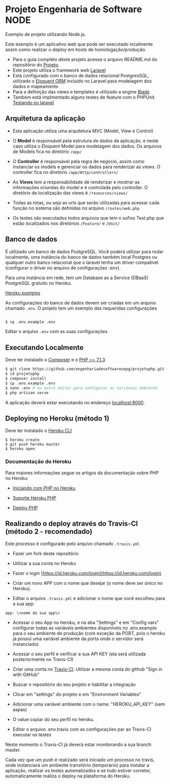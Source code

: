 # Projeto Engenharia de Software NODE

Exemplo de projeto utilizando Node.js.

Este exemplo é um aplicativo web que pode ser executado localmente assim como realizar o deploy em hosts de homologação/produção.
*   Para o guia completo deste projeto acesse o arquivo README.md do repositório do [Projeto](https://github.com/engenhariadesoftwareuepg/projetophp).
*   Este projeto utiliza o framework web [Laravel](https://laravel.com/)
*   Está configurado com o banco de dados relacional PostgresSQL, utilizado o [Eloquent ORM](https://laravel.com/docs/5.8/eloquent) incluído no Laravel para modelagem dos dados e mapeamento
*   Para a definição das views e templates é utilizado a engine [Blade](https://laravel.com/docs/5.8/blade)
*   Também está implmentado alguns testes de feature com o PHPUnit. [Testando no laravel](https://laravel.com/docs/5.8/testing)
  

  

## Arquitetura da aplicação

  

*   Esta aplicação utiliza uma arquitetura MVC (Model, View e Control)

*   O **Model** é responsável pela estrutura de dados da aplicação, e neste caso utiliza o Eloquent Model para modelagem dos dados. Os arquivos de Models fica no diretório `/app/`
*   O **Controller** é responsável pela regra de negócio, assim como instanciar os models e gerenciar os dados para renderizar as views. O controller fica no diretório `/app/Http/controllers/`
*   As **Views** tem a responsabilidade de renderizar e mostrar as informações oriundas do model e é controlada pelo controller. O diretório de localização das views é `/resources/views/`

*   Todas as rotas, ou seja as urls que serão utilizadas para acessar cada função no sistema são definidas no arquivo `/routes/web.php`
*   Os testes são executados todos arquivos que tem o sufixo Test.php que estão localizados nos diretórios `/Feature/` e `/Unit/`
  

## Banco de dados

  

É utilizado um banco de dados PostgreSQL. Você poderá utilizar para rodar localmente, uma instância do banco de dados também local Postgres ou qualquer outro banco relacional que o laravel tenha um driver compatível (configurar o driver no arquivo de configurações .env).

  

Para uma instância em rede, tem um Database as a Service (DBaaS) PostgreSQL gratuito no Heroku.

[Heroku postgres](https://devcenter.heroku.com/articles/heroku-postgresql)

  

As configurações do banco de dados devem ser criadas em um arquivo chamado `.env`. O projeto tem um exemplo das requeridas configurações

```sh

$ cp .env.example .env

```

Editar o arquivo `.env` com as suas configurações

  

## Executando Localmente

  

  

Deve ter instalado o [Composer](https://getcomposer.org/) e o [PHP >= 7.1.3](https://www.php.net/manual/en/install.php)

```sh
$ git clone https://github.com/engenhariadesoftwareuepg/projetophp.git
$ cd projetophp
$ composer install
$ cp .env.example .env
$ nano .env # ou outro editor para configurar as variáveis ambiente
$ php artisan serve
```
A aplicação deverá estar executando no endereço [localhost:8000](http://localhost:5000/).

## Deploying no Heroku (método 1)

Deve ter instalado o [Heroku CLI](https://cli.heroku.com/)

```
$ heroku create
$ git push heroku master
$ heroku open
```

### Documentação do Heroku

Para maiores informações segue os artigos da documentação sobre PHP no Heroku:

-  [Iniciando com PHP no Heroku](https://devcenter.heroku.com/articles/getting-started-with-php)

-  [Suporte Heroku PHP ](https://devcenter.heroku.com/articles/php-support)


-  [Deploy PHP](https://devcenter.heroku.com/articles/deploying-php)

 
  

  

## Realizando o deploy através do Travis-CI (método 2 - recomendado)

  

  

Este processo é configurado pelo arquivo chamado `.travis.yml`

  

- Fazer um fork deste repositório

  

- Utilizar a sua conta no Heroku

  

- Fazer o login [https://id.heroku.com/login](https://id.heroku.com/login)

  

- Criar um novo APP com o nome que desejar (o nome deve ser único no Heroku).

  

- Editar o arquivo `.travis.yml` e adicionar o nome que você escolheu para a sua app:

  

`app: \<nome da sua app\>`

  

- Acessar o seu App no heroku, e na aba "Settings" e em "Config vars" configurar todas as variáveis ambientes disponíveis no .env.example para o seu ambiente de produção (com exceção da PORT, pois o heroku já possui uma variável ambiente da porta onde o servidor será instanciado)

  

- Acessar o seu perfil e verificar a sua API KEY (ela será utilizada posteriormente no Travis-CI)
- Criar uma conta no [Travis-CI](https://travis-ci.org/). Utilizar a mesma conta do github "Sign in with GitHub"

- Buscar o repositório do seu projeto e habilitar a integração

- Clicar em "settings" do projeto e em "Environment Variables"
- Adicionar uma variável ambiente com o name: "HEROKU_API_KEY" (sem aspas)
- O value copiar do seu perfil no heroku.
- Editar o arquivo .env.travis com as configurações par ao Travis-CI executar os testes

Neste momento o Travis-CI já deverá estar monitorando a sua branch master.

Cada vez que um push é realizado será iniciado um processo no travis, onde instanciará um ambiente transitório (temporário) para instalar a aplicação, realizar os testes automatizados e se tudo estiver corretor, automaticamente realiza o deploy na plataforma do Heroku.